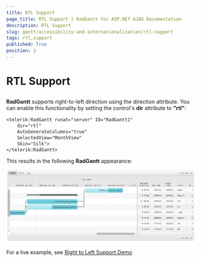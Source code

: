 ```yaml
---
title: RTL Support
page_title: RTL Support | RadGantt for ASP.NET AJAX Documentation
description: RTL Support
slug: gantt/accessibility-and-internationalization/rtl-support
tags: rtl,support
published: True
position: 2
---
```


# RTL Support

## 

**RadGantt** supports right-to-left direction using the direction attribute. You can enable this functionality by setting the control's **dir** attribute to **"rtl"**:

````ASP.NET
<telerik:RadGantt runat="server" ID="RadGantt1"
    dir="rtl"
    AutoGenerateColumns="true"
    SelectedView="MonthView"
    Skin="Silk">
</telerik:RadGantt>
````

This results in the following **RadGantt** appearance:

![RadGantt RTL](images/gantt-rtl.png)

For a live example, see [Right to Left Support Demo](http://demos.telerik.com/aspnet-ajax/gantt/examples/accessibility-and-internationalization/right-to-left-support/defaultcs.aspx?isNew=true)

